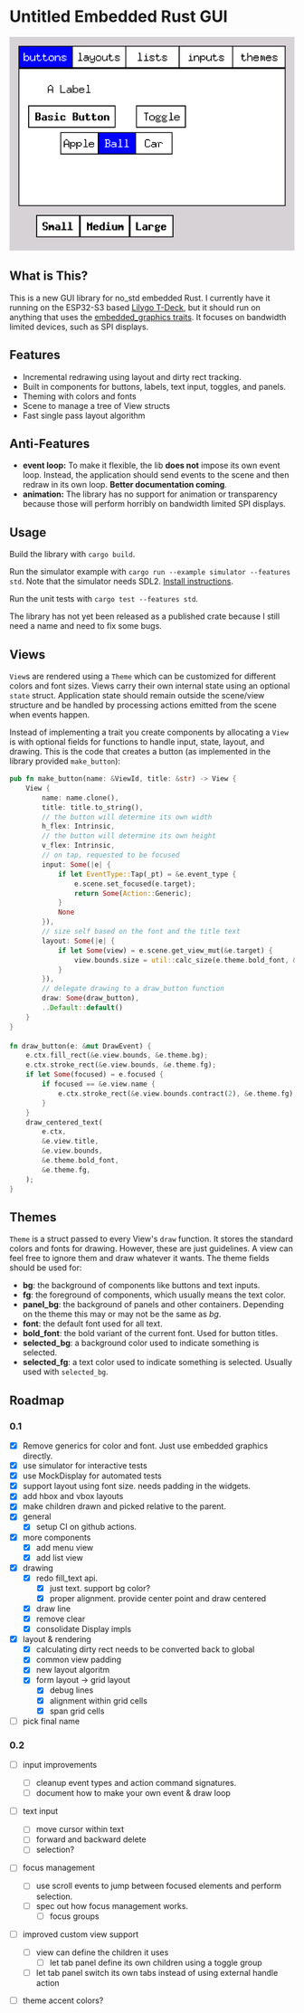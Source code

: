 # Untitled Embedded Rust GUI

![screenshot](resources/screenshot-002.png)

## What is This?

This is a new GUI library for no_std embedded Rust. I currently have it running on
the ESP32-S3 based [Lilygo T-Deck](https://github.com/Xinyuan-LilyGO/T-Deck/tree/master), but it should run on anything
that
uses the [embedded_graphics traits](https://docs.rs/embedded-graphics/latest/embedded_graphics/).
It focuses on bandwidth limited devices, such as SPI displays.

## Features

* Incremental redrawing using layout and dirty rect tracking.
* Built in components for buttons, labels, text input, toggles, and panels.
* Theming with colors and fonts
* Scene to manage a tree of View structs
* Fast single pass layout algorithm

## Anti-Features

* **event loop:** To make it flexible, the lib **does not** impose its own event loop. Instead, the application
  should send events to the scene and then redraw in its own loop. **Better documentation coming**.
* **animation:** The library has no support for animation or transparency because those will perform horribly on
  bandwidth
  limited SPI displays.

## Usage

Build the library with `cargo build`.

Run the simulator example with `cargo run --example simulator --features std`. Note that
the simulator needs
SDL2. [Install instructions](https://docs.rs/embedded-graphics-simulator/latest/embedded_graphics_simulator/).

Run the unit tests with `cargo test --features std`.

The library has not yet been released as a published crate because I still need
a name and need to fix some bugs.

## Views

`View`s are rendered using a `Theme` which can be customized for different
colors and font sizes. Views carry their own internal state using an
optional `state` struct. Application state should remain outside the scene/view structure
and be handled by processing actions emitted from the scene when events happen.

Instead of implementing a trait you create components by
allocating a `View` is with optional fields for functions to handle
input, state, layout, and drawing. This is the code that creates a button (as implemented in the
library provided `make_button`):

```rust
pub fn make_button(name: &ViewId, title: &str) -> View {
    View {
        name: name.clone(),
        title: title.to_string(),
        // the button will determine its own width
        h_flex: Intrinsic,
        // the button will determine its own height
        v_flex: Intrinsic,
        // on tap, requested to be focused
        input: Some(|e| {
            if let EventType::Tap(_pt) = &e.event_type {
                e.scene.set_focused(e.target);
                return Some(Action::Generic);
            }
            None
        }),
        // size self based on the font and the title text
        layout: Some(|e| {
            if let Some(view) = e.scene.get_view_mut(&e.target) {
                view.bounds.size = util::calc_size(e.theme.bold_font, &view.title);
            }
        }),
        // delegate drawing to a draw_button function
        draw: Some(draw_button),
        ..Default::default()
    }
}

fn draw_button(e: &mut DrawEvent) {
    e.ctx.fill_rect(&e.view.bounds, &e.theme.bg);
    e.ctx.stroke_rect(&e.view.bounds, &e.theme.fg);
    if let Some(focused) = e.focused {
        if focused == &e.view.name {
            e.ctx.stroke_rect(&e.view.bounds.contract(2), &e.theme.fg);
        }
    }
    draw_centered_text(
        e.ctx,
        &e.view.title,
        &e.view.bounds,
        &e.theme.bold_font,
        &e.theme.fg,
    );
}
```

## Themes

`Theme` is a struct passed to every View's `draw` function. It stores the standard colors and fonts for drawing.
However, these are just guidelines. A view can feel free to ignore them and draw whatever it wants.
The theme fields should be used for:

* **bg**: the background of components like buttons and text inputs.
* **fg**: the foreground of components, which usually means the text color.
* **panel_bg**: the background of panels and other containers. Depending on the theme this may or may not be the same as
  *bg*.
* **font**: the default font used for all text.
* **bold_font**: the bold variant of the current font. Used for button titles.
* **selected_bg**: a background color used to indicate something is selected.
* **selected_fg**: a text color used to indicate something is selected. Usually used with `selected_bg`.

## Roadmap

### 0.1

- [x] Remove generics for color and font. Just use embedded graphics directly.
- [x] use simulator for interactive tests
- [x] use MockDisplay for automated tests
- [x] support layout using font size. needs padding in the widgets.
- [x] add hbox and vbox layouts
- [x] make children drawn and picked relative to the parent.
- [x] general
    - [x] setup CI on github actions.
- [x] more components
    - [x] add menu view
    - [x] add list view
- [x] drawing
    - [x] redo fill_text api.
        - [x] just text. support bg color?
        - [x] proper alignment. provide center point and draw centered
    - [x] draw line
    - [x] remove clear
    - [x] consolidate Display impls
- [x] layout & rendering
    - [x] calculating dirty rect needs to be converted back to global
    - [x] common view padding
    - [x] new layout algoritm
    - [x] form layout -> grid layout
        - [x] debug lines
        - [x] alignment within grid cells
        - [x] span grid cells
- [ ] pick final name

### 0.2

- [ ] input improvements
    - [ ] cleanup event types and action command signatures.
    - [ ] document how to make your own event & draw loop
- [ ] text input
    - [ ] move cursor within text
    - [ ] forward and backward delete
    - [ ] selection?
- [ ] focus management
    - [ ] use scroll events to jump between focused elements and perform selection.
    - [ ] spec out how focus management works.
        - [ ] focus groups
- [ ] improved custom view support
    - [ ] view can define the children it uses
        - [ ] let tab panel define its own children using a toggle group
    - [ ] let tab panel switch its own tabs instead of using external handle action
- [ ] theme accent colors?


